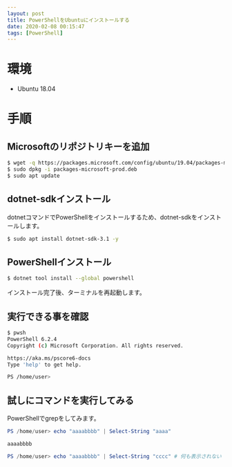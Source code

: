 ```yaml
---
layout: post
title: PowerShellをUbuntuにインストールする
date: 2020-02-08 00:15:47
tags: [PowerShell]
---
```


# 環境

- Ubuntu 18.04

# 手順

## Microsoftのリポジトリキーを追加

```bash
$ wget -q https://packages.microsoft.com/config/ubuntu/19.04/packages-microsoft-prod.deb
$ sudo dpkg -i packages-microsoft-prod.deb
$ sudo apt update
```

## dotnet-sdkインストール

dotnetコマンドでPowerShellをインストールするため、dotnet-sdkをインストールします。

```bash
$ sudo apt install dotnet-sdk-3.1 -y
```

## PowerShellインストール

```bash
$ dotnet tool install --global powershell
```

インストール完了後、ターミナルを再起動します。

## 実行できる事を確認

```bash
$ pwsh
PowerShell 6.2.4
Copyright (c) Microsoft Corporation. All rights reserved.

https://aka.ms/pscore6-docs
Type 'help' to get help.

PS /home/user>
```

## 試しにコマンドを実行してみる

PowerShellでgrepをしてみます。

```powershell
PS /home/user> echo "aaaabbbb" | Select-String "aaaa"

aaaabbbb

PS /home/user> echo "aaaabbbb" | Select-String "cccc" # 何も表示されない
```
